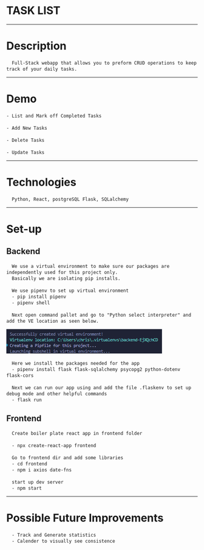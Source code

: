 # TASK LIST 
---
# Description
      Full-Stack webapp that allows you to preform CRUD operations to keep track of your daily tasks.
---
# Demo
    - List and Mark off Completed Tasks
     
    - Add New Tasks
     
    - Delete Tasks
     
    - Update Tasks

---
# Technologies
      Python, React, postgreSQL Flask, SQLalchemy

---
# Set-up

## Backend 

      We use a virtual environment to make sure our packages are independently used for this project only. 
      Basically we are isolating pip installs.

      We use pipenv to set up virtual environment
      - pip install pipenv
      - pipenv shell

      Next open command pallet and go to "Python select interpreter" and add the VE location as seen below.

![Alt text](image.png) 

      Here we install the packages needed for the app
      - pipenv install flask flask-sqlalchemy psycopg2 python-dotenv flask-cors

      Next we can run our app using and add the file .flaskenv to set up debug mode and other helpful commands
      - flask run

## Frontend

      Create boiler plate react app in frontend folder

      - npx create-react-app frontend

      Go to frontend dir and add some libraries
      - cd frontend
      - npm i axios date-fns

      start up dev server     
      - npm start
---
# Possible Future Improvements

      - Track and Generate statistics
      - Calender to visually see consistence
